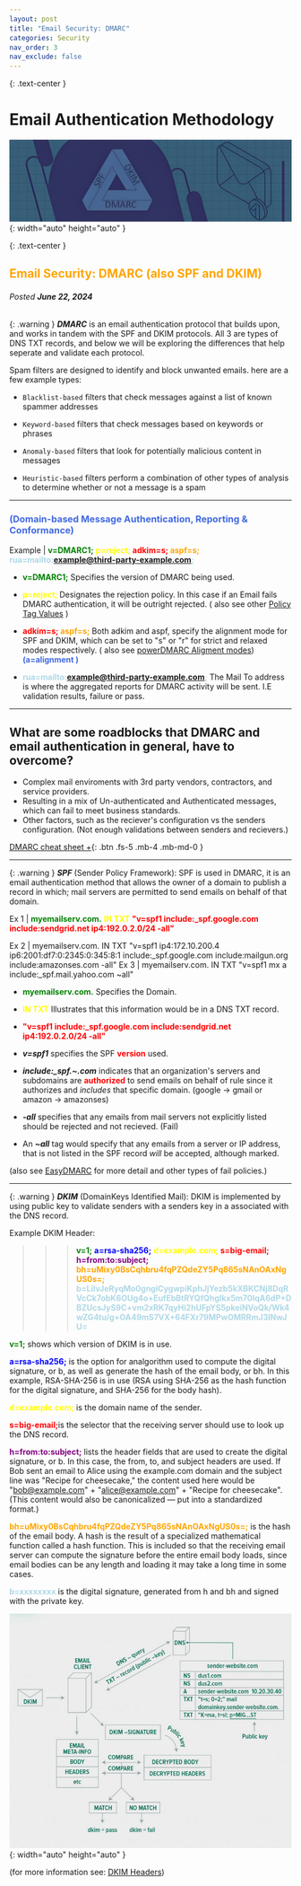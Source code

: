 ```yaml
---
layout: post
title: "Email Security: DMARC"
categories: Security
nav_order: 3
nav_exclude: false
---
```


{: .text-center }
# Email Authentication Methodology

![dmarc1](/assets/dmarc1.jpg){: width="auto" height="auto" }

{: .text-center }
## <span style="color: orange; font-weight: bold;">Email Security: DMARC (also SPF and DKIM) </span>

###### Posted ***June 22, 2024***

{: .warning }
***DMARC***  is an email authentication protocol that builds upon, and works in tandem with the SPF and DKIM protocols. All 3 are types of DNS TXT records, and below we will be exploring the differences that help seperate and validate each protocol.

Spam filters are designed to identify and block unwanted emails.
here are a few example types:

- `Blacklist-based` filters that check messages against a list of known spammer addresses

- `Keyword-based` filters that check messages based on keywords or phrases

- `Anomaly-based` filters that look for potentially malicious content in messages

- `Heuristic-based` filters perform a combination of other types of analysis to determine whether or not a message is a spam

----

### <span style="color: royalblue; font-weight: bold;">(Domain-based Message Authentication, Reporting & Conformance)</span>



Example |  <span style="color: green; font-weight: bold;">v=DMARC1;</span> <span style="color: yellow; font-weight: bold;">p=reject; </span> <span style="color: red; font-weight: bold;">adkim=s; </span> <span style="color: orange; font-weight: bold;"> aspf=s;</span> <span style="color: lightblue; font-weight: bold;">rua=mailto:example@third-party-example.com;</span>

- <span style="color: green; font-weight: bold;">v=DMARC1;</span> Specifies the version of DMARC being used.
- <span style="color: yellow; font-weight: bold;">p=reject; </span> Designates the rejection policy. In this case if an Email fails DMARC authentication, it will be outright rejected. 
( also see other [Policy Tag Values] )

- <span style="color: red; font-weight: bold;">adkim=s; </span> 
 <span style="color: orange; font-weight: bold;"> aspf=s;</span> Both  adkim and aspf, specify the alignment mode for SPF and DKIM, which can be set to "s" or "r" for strict and relaxed modes respectively. 
( also see [powerDMARC Aligment modes]) <span style="color: royalblue; font-weight: bold;">(a=alignment )</span>

- <span style="color: lightblue; font-weight: bold;">rua=mailto:example@third-party-example.com;</span> The Mail To address is where the aggregated reports for DMARC activity will be sent. I.E validation results, failure or pass. 

----

## What are some roadblocks that DMARC and email authentication in general, have to overcome?

- Complex mail enviroments with 3rd party vendors, contractors, and service providers.
- Resulting in a mix of Un-authenticated and Authenticated messages, which can fail to meet business standards.
- Other factors, such as the reciever's configuration vs the senders configuration. (Not enough validations between senders and recievers.)

[DMARC cheat sheet +]{: .btn .fs-5 .mb-4 .mb-md-0 }  

----

{: .warning }
***SPF*** (Sender Policy Framework): SPF is used in DMARC, it is an email authentication method that allows the owner of a domain to publish a record in which; mail servers are permitted to send emails on behalf of that domain.

Ex 1 | <span style="color: green; font-weight: bold;">myemailserv.com.</span>  <span style="color: yellow; font-weight: bold;">IN TXT</span> <span style="color: red; font-weight: bold;">"v=spf1 include:_spf.google.com include:sendgrid.net ip4:192.0.2.0/24 -all"</span>

Ex 2 | myemailserv.com. IN TXT "v=spf1 ip4:172.10.200.4 ip6:2001:df7:0:2345:0:345:8:1 include:_spf.google.com include:mailgun.org include:amazonses.com -all"
Ex  3 | myemailserv.com. IN TXT "v=spf1 mx a include:_spf.mail.yahoo.com ~all"

- <span style="color: green; font-weight: bold;">myemailserv.com.</span> Specifies the Domain.
- <span style="color: yellow; font-weight: bold;">IN TXT</span> Illustrates that this information would be in a DNS TXT record.
- <span style="color: red; font-weight: bold;">"v=spf1 include:_spf.google.com include:sendgrid.net ip4:192.0.2.0/24 -all"</span>

- ***v=spf1*** specifies the SPF <span style="color: red; font-weight: bold;">version</span> used.
- ***include:_spf.~.com*** indicates that an organization's servers and subdomains are <span style="color: red; font-weight: bold;">authorized</span> to send emails on behalf of rule since it authorizes and _includes_ that specific domain. (google -> gmail or amazon -> amazonses)
- ***-all*** specifies that any emails from mail servers not explicitly listed should be rejected and not recieved. (Fail)
- An ***~all*** tag would specify that any emails from a server or IP address, that is not listed in the SPF record *will* be accepted, although marked.

(also see [EasyDMARC] for more detail and other types of fail policies.)

----

{: .warning }
***DKIM*** (DomainKeys Identified Mail): DKIM is implemented by using public key to validate senders with a senders key in a  associated with the DNS record. 

Example DKIM Header:


>>> <span style="color: green; font-weight: bold;">v=1;</span> <span style="color: blue; font-weight: bold;">a=rsa-sha256;</span> 
>>> <span style="color: yellow; font-weight: bold;">d=example.com;</span>
>>> <span style="color: red; font-weight: bold;">s=big-email;</span>
>>> <span style="color: purple; font-weight: bold;">h=from:to:subject;</span>
>> <span style="color: orange; font-weight: bold;">bh=uMixy0BsCqhbru4fqPZQdeZY5Pq865sNAnOAxNgUS0s=;</span>
> <span style="color: lightblue; font-weight: bold;">b=LiIvJeRyqMo0gngiCygwpiKphJjYezb5kXBKCNj8DqRVcCk7obK6OUg4o+EufEbBtRYQfQhgIkx5m70IqA6dP+DBZUcsJyS9C+vm2xRK7qyHi2hUFpYS5pkeiNVoQk/Wk4wZG4tu/g+OA49mS7VX+64FXr79MPwOMRRmJ3lNwJU=
</span>


<span style="color: green; font-weight: bold;">v=1;</span> shows which version of DKIM is in use.

<span style="color: blue; font-weight: bold;">a=rsa-sha256;</span> is the option for analgorithm used to compute the digital signature, or b, as well as generate the hash of the email body, or bh. In this example, RSA-SHA-256 is in use (RSA using SHA-256 as the hash function for the digital signature, and SHA-256 for the body hash).

<span style="color: yellow; font-weight: bold;">d=example.com;</span> is the domain name of the sender.

<span style="color: red; font-weight: bold;">s=big-email;</span>is the selector that the receiving server should use to look up the DNS record.

<span style="color: purple; font-weight: bold;">h=from:to:subject;</span> lists the header fields that are used to create the digital signature, or b. In this case, the from, to, and subject headers are used. If Bob sent an email to Alice using the example.com domain and the subject line was "Recipe for cheesecake," the content used here would be "bob@example.com" + "alice@example.com" + "Recipe for cheesecake". (This content would also be canonicalized — put into a standardized format.)

<span style="color: orange; font-weight: bold;">bh=uMixy0BsCqhbru4fqPZQdeZY5Pq865sNAnOAxNgUS0s=;</span> is the hash of the email body. A hash is the result of a specialized mathematical function called a hash function. This is included so that the receiving email server can compute the signature before the entire email body loads, since email bodies can be any length and loading it may take a long time in some cases.


<span style="color: lightblue; font-weight: bold;">b=xxxxxxxx</span> is the digital signature, generated from h and bh and signed with 
the private key.


![dkim1.png](/assets/dkim1.png){: width="auto" height="auto" }



(for more information see: [DKIM Headers])

[DMARC cheat sheet +]: https://clusterednetworks.com/spf-dmarc-record-cheatsheet

[DKIM Headers]: https://www.cloudflare.com/learning/dns/dns-records/dns-dkim-record/

[powerDMARC Aligment modes]: https://powerdmarc.com/dmarc-alignment/

[Policy Tag Values]: https://mxtoolbox.com/dmarc/details/dmarc-tags/dmarc-policy-options

[EasyDMARC]: https://easydmarc.com/blog/spf-authentication-spf-all-vs-all/